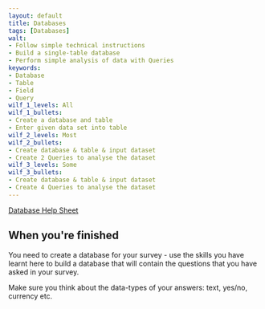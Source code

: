 ```yaml
---
layout: default
title: Databases
tags: [Databases]
walt:
- Follow simple technical instructions
- Build a single-table database
- Perform simple analysis of data with Queries
keywords:
- Database
- Table
- Field
- Query
wilf_1_levels: All
wilf_1_bullets:
- Create a database and table
- Enter given data set into table
wilf_2_levels: Most
wilf_2_bullets:
- Create database & table & input dataset
- Create 2 Queries to analyse the dataset
wilf_3_levels: Some
wilf_3_bullets:
- Create database & table & input dataset
- Create 4 Queries to analyse the dataset
---
```


[Database Help Sheet](/resources/Quiz_Database_Instructions.pdf)

## When you're finished

You need to create a database for your survey - use the skills you have learnt here to build a database 
that will contain the questions that you have asked in your survey.

Make sure you think about the data-types of your answers: text, yes/no, currency etc.